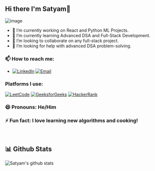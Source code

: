 ## Hi there I'm Satyam👋
![image](https://github.com/user-attachments/assets/073a4229-22a2-4d11-89ef-bd9de599d877)



- 🔭 I’m currently working on React and Python ML Projects.
- 🌱 I’m currently learning Advanced DSA and Full-Stack Development.
- 👯 I’m looking to collaborate on any full-stack project.
- 🤔 I’m looking for help with advanced DSA problem-solving.
  
### 📫 How to reach me:
- [![LinkedIn](https://img.shields.io/badge/LinkedIn-blue?style=flat&logo=linkedin)](https://www.linkedin.com/in/satyam3005/) 
[![Email](https://img.shields.io/badge/Email-D14836?style=flat&logo=gmail&logoColor=white)](mailto:satyamvisa3005@gmail.com)

### Platforms I use:

[![LeetCode](https://img.shields.io/badge/LeetCode-FFA116?style=flat&logo=leetcode&logoColor=white)](https://leetcode.com/u/airsatyam/) 
[![GeeksforGeeks](https://img.shields.io/badge/GeeksforGeeks-0F9D58?style=flat&logo=geeksforgeeks&logoColor=white)](https://auth.geeksforgeeks.org/user/airsatyam) 
[![HackerRank](https://img.shields.io/badge/HackerRank-2EC866?style=flat&logo=hackerrank&logoColor=white)](https://www.hackerrank.com/satyamvisa3005)


### 😄 Pronouns: He/Him
### ⚡ Fun fact: I love learning new algorithms and cooking! 

<br>
<h2>📊 Github Stats</h2>

![Satyam's github stats](https://github-readme-stats.vercel.app/api?username=AirSatyam07&theme=onedark)

<br>

<br />




